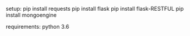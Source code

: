 setup:
pip install requests
pip install flask
pip install flask-RESTFUL
pip install mongoengine

requirements:
python 3.6
